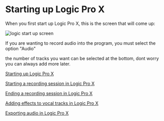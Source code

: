 

# Starting up Logic Pro X

  When you first start up Logic Pro X, this is the screen that will come up:
  
  
  
  
  
![logic start up screen](https://user-images.githubusercontent.com/54383601/144340294-eecf9230-e94a-4574-b802-90b6b41d8eb6.jpg)

If you are wanting to record audio into the program, you must select the option "Audio"

the number of tracks you want can be selected at the bottom, dont worry you can always add more later. 









[Starting up Logic Pro X](https://github.com/Mus-2000/Infotc1000/blob/master/Page1.md)

[Starting a recording session in Logic Pro X](https://github.com/Mus-2000/Infotc1000/blob/master/Page2.md)

[Ending a recording session in Logic Pro X](https://github.com/Mus-2000/Infotc1000/blob/master/Page3.md)

[Adding effects to vocal tracks in Logic Pro X](https://github.com/Mus-2000/Infotc1000/blob/master/Page4.md)

[Exporting audio in Logic Pro X](https://github.com/Mus-2000/Infotc1000/blob/master/Page5.md)
